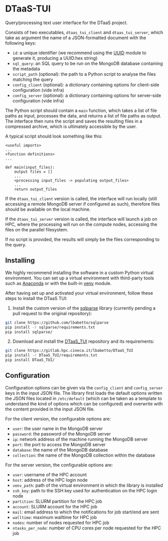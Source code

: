 # DTaaS-TUI

Query/processing text user interface for the DTaaS project.

Consists of two executables, `dtaas_tui_client` and `dtaas_tui_server`, which take as argument the name of a JSON-formatted document with the following keys:

 - `id`: a unique identifier (we recommend using the [UUID](https://docs.python.org/3/library/uuid.html) module to generate it, producing a UUID.hex string)
 - `sql_query`: an SQL query to be run on the MongoDB database containing the metadata 
 - `script_path` (optional): the path to a Python script to analyse the files matching the query
 - `config_client` (optional): a dictionary containing options for client-side configuration (vide infra)
 - `config_server` (optional): a dictionary containing options for server-side configuration (vide infra)

The Python script should contain a `main` function, which takes a list of file paths as input, processes the data, and returns a list of file paths as output. The interface then runs the script and saves the resulting files in a compressed archive, which is ultimately accessible by the user.

A typical script should look something like this:

```
<useful imports>
...
<function definitions>
...

def main(input_files):
    output files = []
    ...
    <processing input_files -> populating output_files>
    ...
    return output_files
```

If the `dtaas_tui_client` version is called, the interface will run locally (still accessing a remote MongoDB server if configured as such), therefore files should be available on the local machine.

If the `dtaas_tui_server` version is called, the interface will launch a job on HPC, where the processing will run on the compute nodes, accessing the files on the parallel filesystem.

If no script is provided, the results will simply be the files corresponding to the query.

## Installing

We highly recommend installing the software in a custom Python virtual environment. You can set up a virtual environment with third-party tools such as [Anaconda](https://docs.anaconda.com/free/anaconda/install/index.html) or with the built-in [venv](https://docs.python.org/3/library/venv.html) module.

After having set up and activated your virtual environment, follow these steps to install the DTaaS TUI:

  1. Install the custom version of the [sqlparse](https://github.com/lbabetto/sqlparse) library (currently pending a pull request to the original repository):

  ```bash
  git clone https://github.com/lbabetto/sqlparse
  pip install -r sqlparse/requirements.txt
  pip install sqlparse/
  ```

  2. Download and install the [DTaaS_TUI](https://gitlab.hpc.cineca.it/lbabetto/DTaaS_TUI) repository and its requirements:
  
  ```bash
  git clone https://gitlab.hpc.cineca.it/lbabetto/DTaaS_TUI  
  pip install -r DTaaS_TUI/requirements.txt
  pip install DTaaS_TUI/
  ```

## Configuration

Configuration options can be given via the `config_client` and `config_server` keys in the input JSON file. The library first loads the default options written the JSON files located in `/etc/default` (which can be taken as a template to understand the kind of options which can be configured) and overwrite with the content provided in the input JSON file.

For the client version, the configurable options are:

  * `user`: the user name in the MongoDB server
  * `password`: the password of the MongoDB server
  * `ip`: network address of the machine running the MongoDB server
  * `port`: the port to access the MongoDB server
  * `database`: the name of the MongoDB database
  * `collection`: the name of the MongoDB collection within the database

For the server version, the configurable options are:

  * `user`: username of the HPC account
  * `host`: address of the HPC login node
  * `venv_path`: path of the virtual environment in which the library is installed
  * `ssh_key`: path to the SSH key used for authentication on the HPC login node
  * `partition`: SLURM partition for the HPC job
  * `account`: SLURM account for the HPC job
  * `mail`: email address to which the notifications for job start/end are sent
  * `walltime`: maximum walltime for HPC job
  * `nodes`: number of nodes requested for HPC job
  * `ntasks_per_node`: number of CPU cores per node requested for the HPC job
